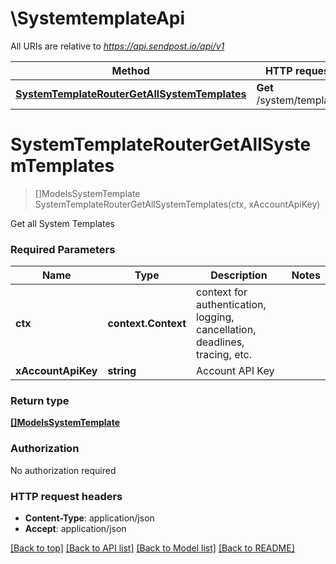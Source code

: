 # \SystemtemplateApi

All URIs are relative to *https://api.sendpost.io/api/v1*

Method | HTTP request | Description
------------- | ------------- | -------------
[**SystemTemplateRouterGetAllSystemTemplates**](SystemtemplateApi.md#SystemTemplateRouterGetAllSystemTemplates) | **Get** /system/template/ | 


# **SystemTemplateRouterGetAllSystemTemplates**
> []ModelsSystemTemplate SystemTemplateRouterGetAllSystemTemplates(ctx, xAccountApiKey)


Get all System Templates

### Required Parameters

Name | Type | Description  | Notes
------------- | ------------- | ------------- | -------------
 **ctx** | **context.Context** | context for authentication, logging, cancellation, deadlines, tracing, etc.
  **xAccountApiKey** | **string**| Account API Key | 

### Return type

[**[]ModelsSystemTemplate**](models.SystemTemplate.md)

### Authorization

No authorization required

### HTTP request headers

 - **Content-Type**: application/json
 - **Accept**: application/json

[[Back to top]](#) [[Back to API list]](../README.md#documentation-for-api-endpoints) [[Back to Model list]](../README.md#documentation-for-models) [[Back to README]](../README.md)

